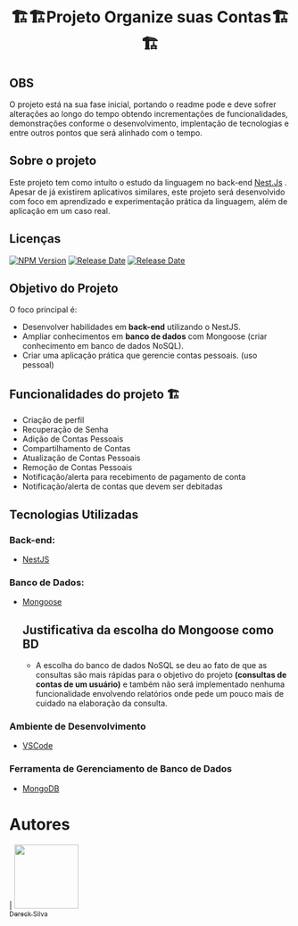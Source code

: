 <h1 style="text-align:center">🏗️🏗️Projeto Organize suas Contas🏗️🏗️</h1> 

## OBS

<p>O projeto está na sua fase inicial, portando o readme pode e deve sofrer alterações ao longo do tempo obtendo incrementações de funcionalidades, demonstrações conforme o desenvolvimento, implentação de tecnologias e entre outros pontos que será alinhado com o tempo.</p>

## Sobre o projeto
<p>Este projeto tem como intuíto o estudo da linguagem no back-end <a href="https://nestjs.com/">Nest.Js</a> . Apesar de já existirem aplicativos similares, este projeto será desenvolvido com foco em aprendizado e experimentação prática da linguagem, além de aplicação em um caso real.</p>

## Licenças

<a href="https://www.npmjs.com/~nestjscore" target="_blank"><img src="https://img.shields.io/npm/v/@nestjs/core.svg" alt="NPM Version" /></a>
<a href="https://img.shields.io/badge/release-date_december-green" target="_blank"><img src="https://img.shields.io/badge/release_date-december-red" alt="Release Date" /></a>
<a href="https://img.shields.io/badge/status-development-green" target="_blank"><img src="https://img.shields.io/badge/status-development-green" alt="Release Date" /></a>

## Objetivo do Projeto

O foco principal é:
- Desenvolver habilidades em **back-end** utilizando o NestJS.
- Ampliar conhecimentos em **banco de dados** com Mongoose (criar conhecimento em banco de dados NoSQL).
- Criar uma aplicação prática que gerencie contas pessoais. (uso pessoal)

## Funcionalidades do projeto 🏗️

- Criação de perfil
- Recuperação de Senha
- Adição de Contas Pessoais
- Compartilhamento de Contas
- Atualização de Contas Pessoais
- Remoção de Contas Pessoais
- Notificação/alerta para recebimento de pagamento de conta
- Notificação/alerta de contas que devem ser debitadas

## Tecnologias Utilizadas

### Back-end:
- [NestJS](https://nestjs.com/)

### Banco de Dados:
- [Mongoose](https://mongoosejs.com/docs/guide.html)
  ## Justificativa da escolha do Mongoose como BD
  - A escolha do banco de dados NoSQL se deu ao fato de que as consultas são mais rápidas para o objetivo do projeto <b>(consultas de contas de um usuário)</b> e também não será implementado nenhuma funcionalidade envolvendo relatórios onde pede um pouco mais de cuidado na elaboração da consulta.

### Ambiente de Desenvolvimento
- [VSCode](https://code.visualstudio.com/)

### Ferramenta de Gerenciamento de Banco de Dados
- [MongoDB](https://www.mongodb.com/pt-br/lp/cloud/atlas/try4?utm_source=google&utm_campaign=search_gs_pl_evergreen_atlas_core_retarget-brand_gic-null_amers-all_ps-all_desktop_eng_lead&utm_term=mongodb&utm_medium=cpc_paid_search&utm_ad=e&utm_ad_campaign_id=14412646314&adgroup=131761122172&cq_cmp=14412646314&gad_source=1&gclid=CjwKCAiApY-7BhBjEiwAQMrrEeLN29Jn4S9gNz0zS7ed9Dr2w_mQkgTpdVvXqSgdU-bqAvD9EUR16RoCgKMQAvD_BwE)
# Autores

| [<img loading="lazy" src="https://avatars.githubusercontent.com/u/70153036?v=4" width=115><br><sub>Dereck Silva</sub>](https://github.com/DereckSilva) 
